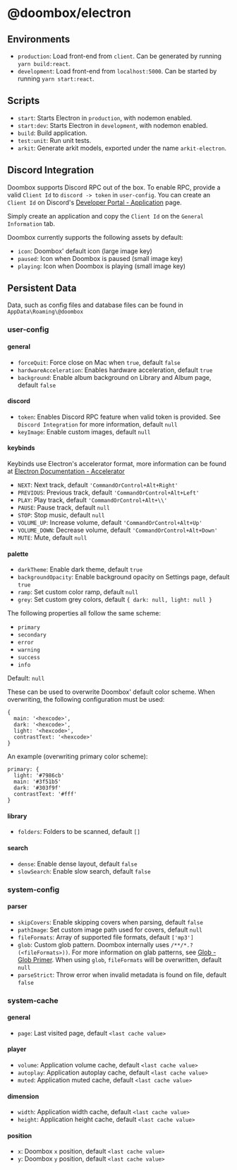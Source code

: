 # @doombox/electron

## Environments

- `production`: Load front-end from `client`. Can be generated by running `yarn build:react`.
- `development`: Load front-end from `localhost:5000`. Can be started by running `yarn start:react`.

## Scripts

- `start`: Starts Electron in `production`, with nodemon enabled.
- `start:dev`: Starts Electron in `development`, with nodemon enabled.
- `build`: Build application.
- `test:unit`: Run unit tests.
- `arkit`: Generate arkit models, exported under the name `arkit-electron`.

## Discord Integration

Doombox supports Discord RPC out of the box. To enable RPC, provide a valid `Client Id` to `discord -> token` in `user-config`. You can create an `Client Id` on Discord's [Developer Portal - Application](https://discordapp.com/developers/applications) page.

Simply create an application and copy the `Client Id` on the `General Information` tab.

Doombox currently supports the following assets by default:

- `icon`: Doombox' default icon (large image key)
- `paused`: Icon when Doombox is paused (small image key)
- `playing`: Icon when Doombox is playing (small image key)

## Persistent Data

Data, such as config files and database files can be found in `AppData\Roaming\@doombox`

### user-config

#### general

- `forceQuit`: Force close on Mac when `true`, default `false`
- `hardwareAcceleration`: Enables hardware acceleration, default `true`
- `background`: Enable album background on Library and Album page, default `false`

#### discord

- `token`: Enables Discord RPC feature when valid token is provided. See `Discord Integration` for more information, default `null`
- `keyImage`: Enable custom images, default `null`

#### keybinds

Keybinds use Electron's accelerator format, more information can be found at [Electron Documentation - Accelerator](https://electronjs.org/docs/api/accelerator)

- `NEXT`: Next track, default `'CommandOrControl+Alt+Right'`
- `PREVIOUS`: Previous track, default `'CommandOrControl+Alt+Left'`
- `PLAY`: Play track, default `'CommandOrControl+Alt+\\'`
- `PAUSE`: Pause track, default `null`
- `STOP`: Stop music, default `null`
- `VOLUME_UP`: Increase volume, default `'CommandOrControl+Alt+Up'`
- `VOLUME_DOWN`: Decrease volume, default `'CommandOrControl+Alt+Down'`
- `MUTE`: Mute, default `null`

#### palette

- `darkTheme`: Enable dark theme, default `true`
- `backgroundOpacity`: Enable background opacity on Settings page, default `true`
- `ramp`: Set custom color ramp, default `null`
- `grey`: Set custom grey colors, default `{ dark: null, light: null }`

The following properties all follow the same scheme:

- `primary`
- `secondary`
- `error`
- `warning`
- `success`
- `info`

Default: `null`

These can be used to overwrite Doombox' default color scheme. When overwriting, the following configuration must be used:

```
{
  main: '<hexcode>',
  dark: '<hexcode>',
  light: '<hexcode>',
  contrastText: '<hexcode>'
}
```

An example (overwriting primary color scheme):

```
primary: {
  light: '#7986cb'
  main: '#3f51b5'
  dark: '#303f9f'
  contrastText: '#fff'
}
```

#### library

- `folders`: Folders to be scanned, default `[]`

#### search

- `dense`: Enable dense layout, default `false`
- `slowSearch`: Enable slow search, default `false`

### system-config

#### parser

- `skipCovers`: Enable skipping covers when parsing, default `false`
- `pathImage`: Set custom image path used for covers, default `null`
- `fileFormats`: Array of supported file formats, default `['mp3']`
- `glob`: Custom glob pattern. Doombox internally uses `/**/*.?(<fileFormats>))`. For more information on glab patterns, see [Glob - Glob Primer](https://www.npmjs.com/package/glob#glob-primer). When using `glob`, `fileFormats` will be overwritten, default `null`
- `parseStrict`: Throw error when invalid metadata is found on file, default `false`

### system-cache

#### general

- `page`: Last visited page, default `<last cache value>`

#### player

- `volume`: Application volume cache, default `<last cache value>`
- `autoplay`: Application autoplay cache, default `<last cache value>`
- `muted`: Application muted cache, default `<last cache value>`

#### dimension

- `width`: Application width cache, default `<last cache value>`
- `height`: Application height cache, default `<last cache value>`

#### position

- `x`: Doombox `x` position, default `<last cache value>`
- `y`: Doombox `y` position, default `<last cache value>`
